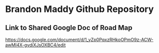 # Brandon Maddy Github Repository

## Link to Shared Google Doc of Road Map
https://docs.google.com/document/d/1_yZp0PqxzRHkoOPmO9z-ACW-awMI4X-gydiXJsOXBC4/edit
